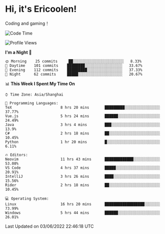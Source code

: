 # Hi, it's Ericoolen!
Coding and gaming！

<!--START_SECTION:waka-->
![Code Time](http://img.shields.io/badge/Code%20Time-307%20hrs%2026%20mins-blue)

![Profile Views](http://img.shields.io/badge/Profile%20Views-10-blue)

**I'm a Night 🦉** 

```text
🌞 Morning    25 commits     ██░░░░░░░░░░░░░░░░░░░░░░░   8.33% 
🌆 Daytime    101 commits    ████████░░░░░░░░░░░░░░░░░   33.67% 
🌃 Evening    112 commits    █████████░░░░░░░░░░░░░░░░   37.33% 
🌙 Night      62 commits     █████░░░░░░░░░░░░░░░░░░░░   20.67%

```


📊 **This Week I Spent My Time On** 

```text
⌚︎ Time Zone: Asia/Shanghai

💬 Programming Languages: 
TeX                      8 hrs 20 mins       █████████░░░░░░░░░░░░░░░░   37.77% 
Vue.js                   5 hrs 24 mins       ██████░░░░░░░░░░░░░░░░░░░   24.49% 
Java                     3 hrs 4 mins        ███░░░░░░░░░░░░░░░░░░░░░░   13.9% 
C#                       2 hrs 18 mins       ██░░░░░░░░░░░░░░░░░░░░░░░   10.45% 
Python                   1 hr 20 mins        █░░░░░░░░░░░░░░░░░░░░░░░░   6.11%

🔥 Editors: 
Neovim                   11 hrs 43 mins      █████████████░░░░░░░░░░░░   53.08% 
VS Code                  4 hrs 37 mins       █████░░░░░░░░░░░░░░░░░░░░   20.91% 
IntelliJ                 3 hrs 26 mins       ████░░░░░░░░░░░░░░░░░░░░░   15.56% 
Rider                    2 hrs 18 mins       ██░░░░░░░░░░░░░░░░░░░░░░░   10.45%

💻 Operating System: 
Linux                    16 hrs 20 mins      ██████████████████░░░░░░░   73.99% 
Windows                  5 hrs 44 mins       ██████░░░░░░░░░░░░░░░░░░░   26.01%

```


 Last Updated on 03/06/2022 22:46:18 UTC
<!--END_SECTION:waka-->


